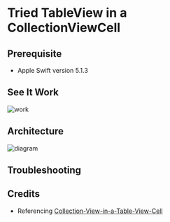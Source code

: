 #  Tried TableView in a CollectionViewCell

## Prerequisite

- Apple Swift version 5.1.3

## See It Work

![work](https://github.com/smapira/Tried-TableView-in-a-CollectionViewCell/blob/master/work.gif?raw=true)

## Architecture

![diagram](https://github.com/smapira/Tried-TableView-in-a-CollectionViewCell/blob/master/diagram.png?raw=true)

## Troubleshooting

## Credits
- Referencing [ Collection-View-in-a-Table-View-Cell ](https://github.com/ashfurrow/Collection-View-in-a-Table-View-Cell/)
